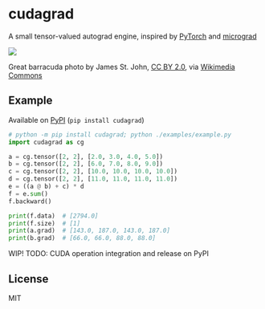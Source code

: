 # cudagrad

A small tensor-valued autograd engine, inspired by [PyTorch](https://github.com/pytorch/pytorch) and [micrograd](https://github.com/karpathy/micrograd)

![](https://upload.wikimedia.org/wikipedia/commons/thumb/4/48/Sphyraena_barracuda_%28great_barracuda%29_%28Little_San_Salvador_Island%2C_Bahamas%29_%2816182815352%29.jpg/320px-Sphyraena_barracuda_%28great_barracuda%29_%28Little_San_Salvador_Island%2C_Bahamas%29_%2816182815352%29.jpg)

Great barracuda photo by James St. John, [CC BY 2.0](https://creativecommons.org/licenses/by/2.0/), via [Wikimedia Commons](https://commons.wikimedia.org/wiki/File:Sphyraena_barracuda_(great_barracuda)_(Little_San_Salvador_Island,_Bahamas)_(16182815352).jpg)

## Example

Available on [PyPI](https://pypi.org/project/cudagrad/) (`pip install cudagrad`)

```py
# python -m pip install cudagrad; python ./examples/example.py
import cudagrad as cg

a = cg.tensor([2, 2], [2.0, 3.0, 4.0, 5.0])
b = cg.tensor([2, 2], [6.0, 7.0, 8.0, 9.0])
c = cg.tensor([2, 2], [10.0, 10.0, 10.0, 10.0])
d = cg.tensor([2, 2], [11.0, 11.0, 11.0, 11.0])
e = ((a @ b) + c) * d
f = e.sum()
f.backward()

print(f.data)  # [2794.0]
print(f.size)  # [1]
print(a.grad)  # [143.0, 187.0, 143.0, 187.0]
print(b.grad)  # [66.0, 66.0, 88.0, 88.0]
```

WIP! TODO: CUDA operation integration and release on PyPI

## License

MIT
